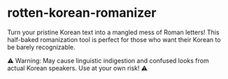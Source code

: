 # rotten-korean-romanizer
Turn your pristine Korean text into a mangled mess of Roman letters! This half-baked romanization tool is perfect for those who want their Korean to be barely recognizable. 

⚠️ Warning: May cause linguistic indigestion and confused looks from actual Korean speakers. Use at your own risk! ⚠️
